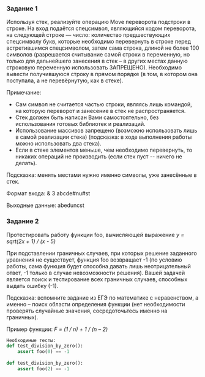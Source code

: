 ### **Задание 1**
Используя стек, реализуйте операцию Move переворота подстроки в строке.
На вход подаётся спецсимвол, являющийся кодом переворота, на следующей строке — число: количество предшествующих спецсимволу букв, которые 
необходимо перевернуть в строке перед встретившимся спецсимволом, затем сама строка, длиной не более 100 символов (разрешается считывание самой 
строки в переменную, но только для дальнейшего занесения в стек – в других местах данную строковую переменную использовать ЗАПРЕЩЕНО).
Необходимо вывести получившуюся строку в прямом порядке (в том, в котором она поступала, а не перевёрнутую, как в стеке).
 
Примечание: 
* Сам символ не считается частью строки, являясь лишь командой, на которую переворот и занесение в стек не распространяется.
* Стек должен быть написан Вами самостоятельно, без использования готовых библиотек и реализаций.
* Использование массивов запрещено (возможно использовать лишь в самой реализации стека) (подсказка: в ходе выполнения работы можно использовать два стека).
* Если в стеке элементов меньше, чем необходимо перевернуть, то никаких операций не производить (если стек пуст -- ничего не делать).

Подсказка: менять местами нужно именно символы, уже занесённые в стек.

Формат входа:
&
3
abcde#nu#st
 
Выходные данные:
abeduncst



### **Задание 2**
Протестировать работу функции foo, вычисляющей выражение 
*y = sqrt(2x + 1) / (x - 5)*

При подставлении граничных случаев, при которых решение заданного уравнения не существует, функция foo возвращает -1 (по условию работы, сама функция будет способна давать лишь неотрицательный ответ, -1 только в случае невозможности решения). Вашей задачей является поиск и тестирование всех граничных случаев, способных выдать ошибку (-1).
 
Подсказка: вспомните задание из ЕГЭ по математике с неравенством, а именно – поиск области определения функции (нет необходимости проверять случайные значения, сосредоточьтесь именно на граничных).
 
Пример функции:
*F = (1 / n) + 1 / (n – 2)*


```python
Необходимые тесты:
def test_division_by_zero():
	assert foo(0) == -1
 
def test_division_by_zero():
	assert foo(2) == -1
```